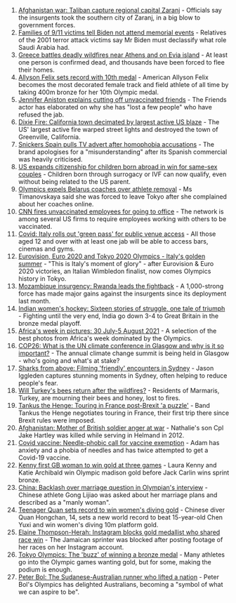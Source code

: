1. [Afghanistan war: Taliban capture regional capital Zaranj](https://www.bbc.co.uk/news/world-asia-58119886) - Officials say the insurgents took the southern city of Zaranj, in a big blow to government forces.
2. [Families of 9/11 victims tell Biden not attend memorial events](https://www.bbc.co.uk/news/world-us-canada-58121267) - Relatives of the 2001 terror attack victims say Mr Biden must declassify what role Saudi Arabia had.
3. [Greece battles deadly wildfires near Athens and on Evia island](https://www.bbc.co.uk/news/world-europe-58114106) - At least one person is confirmed dead, and thousands have been forced to flee their homes.
4. [Allyson Felix sets record with 10th medal](https://www.bbc.co.uk/sport/olympics/58117306) - American Allyson Felix becomes the most decorated female track and field athlete of all time by taking 400m bronze for her 10th Olympic medal.
5. [Jennifer Aniston explains cutting off unvaccinated friends](https://www.bbc.co.uk/news/entertainment-arts-58112957) - The Friends actor has elaborated on why she has "lost a few people" who have refused the jab.
6. [Dixie Fire: California town decimated by largest active US blaze](https://www.bbc.co.uk/news/world-us-canada-58123369) - The US' largest active fire warped street lights and destroyed the town of Greenville, California.
7. [Snickers Spain pulls TV advert after homophobia accusations](https://www.bbc.co.uk/news/world-europe-58120598) - The brand apologises for a "misunderstanding" after its Spanish commercial was heavily criticised.
8. [US expands citizenship for children born abroad in win for same-sex couples](https://www.bbc.co.uk/news/world-us-canada-58123371) - Children born through surrogacy or IVF can now qualify, even without being related to the US parent.
9. [Olympics expels Belarus coaches over athlete removal](https://www.bbc.co.uk/news/world-europe-58095558) - Ms Timanovskaya said she was forced to leave Tokyo after she complained about her coaches online.
10. [CNN fires unvaccinated employees for going to office](https://www.bbc.co.uk/news/world-us-canada-58112125) - The network is among several US firms to require employees working with others to be vaccinated.
11. [Covid: Italy rolls out 'green pass' for public venue access](https://www.bbc.co.uk/news/world-europe-58115213) - All those aged 12 and over with at least one jab will be able to access bars, cinemas and gyms.
12. [Eurovision, Euro 2020 and Tokyo 2020 Olympics - Italy's golden summer](https://www.bbc.co.uk/sport/olympics/58112120) - "This is Italy's moment of glory" - after Eurovision & Euro 2020 victories, an Italian Wimbledon finalist, now comes Olympics history in Tokyo.
13. [Mozambique insurgency: Rwanda leads the fightback](https://www.bbc.co.uk/news/world-africa-58079510) - A 1,000-strong force has made major gains against the insurgents since its deployment last month.
14. [Indian women's hockey: Sixteen stories of struggle, one tale of triumph](https://www.bbc.co.uk/news/world-asia-india-58071416) - Fighting until the very end, India go down 3-4 to Great Britain in the bronze medal playoff.
15. [Africa's week in pictures: 30 July-5 August 2021](https://www.bbc.co.uk/news/world-africa-58073608) - A selection of the best photos from Africa's week dominated by the Olympics.
16. [COP26: What is the UN climate conference in Glasgow and why is it so important?](https://www.bbc.co.uk/news/science-environment-56901261) - The annual climate change summit is being held in Glasgow - who's going and what's at stake?
17. [Sharks from above: Filming 'friendly' encounters in Sydney](https://www.bbc.co.uk/news/world-australia-58009981) - Jason Iggleden captures stunning moments in Sydney, often helping to reduce people's fear.
18. [Will Turkey's bees return after the wildfires?](https://www.bbc.co.uk/news/world-middle-east-58108697) - Residents of Marmaris, Turkey, are mourning their bees and honey, lost to fires.
19. [Tankus the Henge: Touring in France post-Brexit 'a puzzle'](https://www.bbc.co.uk/news/entertainment-arts-58063110) - Band Tankus the Henge negotiates touring in France, their first trip there since Brexit rules were imposed.
20. [Afghanistan: Mother of British soldier anger at war](https://www.bbc.co.uk/news/uk-58063109) - Nathalie's son Cpl Jake Hartley was killed while serving in Helmand in 2012.
21. [Covid vaccine: Needle-phobic call for vaccine exemption](https://www.bbc.co.uk/news/health-58100674) - Adam has anxiety and a phobia of needles and has twice attempted to get a Covid-19 vaccine.
22. [Kenny first GB woman to win gold at three games](https://www.bbc.co.uk/sport/olympics/58113628) - Laura Kenny and Katie Archibald win Olympic madison gold before Jack Carlin wins sprint bronze.
23. [China: Backlash over marriage question in Olympian's interview](https://www.bbc.co.uk/news/world-asia-china-58110014) - Chinese athlete Gong Lijiao was asked about her marriage plans and described as a "manly woman".
24. [Teenager Quan sets record to win women's diving gold](https://www.bbc.co.uk/sport/olympics/58097526) - Chinese diver Quan Hongchan, 14, sets a new world record to beat 15-year-old Chen Yuxi and win women's diving 10m platform gold.
25. [Elaine Thompson-Herah: Instagram blocks gold medallist who shared race win](https://www.bbc.co.uk/sport/olympics/58094908) - The Jamaican sprinter was blocked after posting footage of her races on her Instagram account.
26. [Tokyo Olympics: The 'buzz' of winning a bronze medal](https://www.bbc.co.uk/news/newsbeat-58102168) - Many athletes go into the Olympic games wanting gold, but for some, making the podium is enough.
27. [Peter Bol: The Sudanese-Australian runner who lifted a nation](https://www.bbc.co.uk/news/world-australia-58095689) - Peter Bol's Olympics has delighted Australians, becoming a "symbol of what we can aspire to be".
